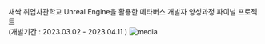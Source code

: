 새싹 취업사관학교 Unreal Engine을 활용한 메타버스 개발자 양성과정 파이널 프로젝트<br/> 
(개발기간 : 2023.03.02 - 2023.04.11 )
![media](https://github.com/user-attachments/assets/41cb19e3-0066-43df-9d20-e46f1de23de7)
